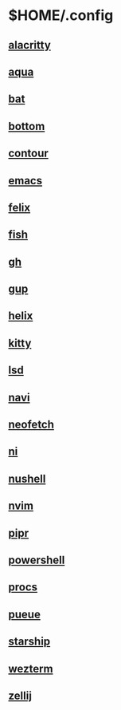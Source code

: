 # $HOME/.config

## [alacritty](https://github.com/alacritty/alacritty)

## [aqua](https://github.com/aquaproj/aqua)

## [bat](https://github.com/sharkdp/bat)

## [bottom](https://github.com/ClementTsang/bottom)

## [contour](https://github.com/contour-terminal/contour)

## [emacs](https://www.gnu.org/software/emacs/)

## [felix](https://github.com/kyoheiu/felix)

## [fish](https://github.com/fish-shell/fish-shell)

## [gh](https://github.com/cli/cli)

## [gup](https://github.com/nao1215/gup)

## [helix](https://github.com/helix-editor/helix)

## [kitty](https://github.com/kovidgoyal/kitty)

## [lsd](https://github.com/lsd-rs/lsd)

## [navi](https://github.com/denisidoro/navi)

## [neofetch](https://github.com/dylanaraps/neofetch)

## [ni](https://github.com/antfu/ni)

## [nushell](https://github.com/nushell/nushell)

## [nvim](https://github.com/neovim/neovim)

## [pipr](https://github.com/elkowar/pipr)

## [powershell](https://github.com/PowerShell/PowerShell)

## [procs](https://github.com/dalance/procs)

## [pueue](https://github.com/Nukesor/pueue)

## [starship](https://github.com/starship/starship)

## [wezterm](https://github.com/wez/wezterm)

## [zellij](https://github.com/zellij-org/zellij)

